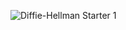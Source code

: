 ![Diffie-Hellman Starter 1](https://github.com/Riddhiman2005/CryptoHack-Solutions/assets/130882317/c3c5cadd-2227-4b21-aad5-ce242e13363c)
